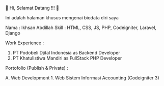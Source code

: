 👋 Hi, Selamat Datang !!! 👋

Ini adalah halaman khusus mengenai biodata diri saya

Nama : Ikhsan Abdillah
Skill : HTML, CSS, JS, PHP, Codeigniter, Laravel, Django

Work Experience :
1. PT Podobeli Djital Indonesia as Backend Developer
2. PT Khatulistiwa Mandiri as FullStack PHP Developer

Portofolio (Publish & Private) :

A. Web Development
    1. Web Sistem Informasi Accounting (Codeigniter 3)

